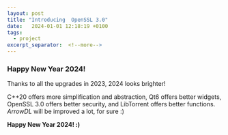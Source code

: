 ```yaml
---
layout: post
title: "Introducing  OpenSSL 3.0"
date:   2024-01-01 12:18:19 +0100
tags:
  - project
excerpt_separator:  <!--more-->
---
```


### Happy New Year 2024!

Thanks to all the upgrades in 2023, 2024 looks brighter!

C++20 offers more simplification and abstraction,
Qt6 offers better widgets,
OpenSSL 3.0 offers better security,
and LibTorrent offers better functions.
*ArrowDL* will be improved a lot, for sure :)

**Happy New Year 2024! :)**
